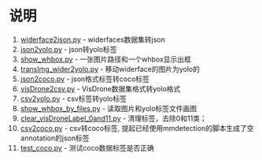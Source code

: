 # 说明

1. [widerface2json.py](./widerface2json.py) - widerfaces数据集转json
2. [json2yolo.py](./json2yolo.py) - json转yolo标签
3. [show_whbox.py](./show_whbox.py) - 一张图片路径和一个whbox显示出框
4. [transImg_wider2yolo.py](./transImg_wider2yolo.py) - 移动widerface的图片为yolo的
5. [json2coco.py](./json2coco.py) - json格式标签转coco标签
6. [visDrone2csv.py](./visDrone2csv.py) - VisDrone数据集格式转yolo格式
7. [csv2yolo.py](./csv2yolo.py) - csv标签转yolo标签
8. [show_whbox_by_files.py](./show_whbox_by_files.py) - 读取图片和yolo标签文件画图
9. [clear_visDroneLabel_0and11.py](./clear_visDroneLabel_0and11.py) - 清理标签，去除0和11类；
10. [csv2coco.py](./csv2coco.py) - csv转coco标签, 提起已经使用mmdetection的脚本生成了空annotation的json标签
11. [test_coco.py](./test_coco.py) - 测试coco数据标签是否正确